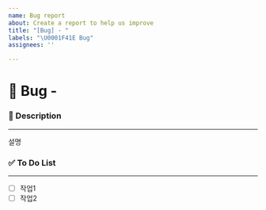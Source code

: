 ```yaml
---
name: Bug report
about: Create a report to help us improve
title: "[Bug] - "
labels: "\U0001F41E Bug"
assignees: ''

---
```


# 🐞 Bug -

### 📝 Description
---
<!-- 버그가 발생한 상황을 적어주세요. -->
설명

### ✅ To Do List
---
- [ ] 작업1
- [ ] 작업2
